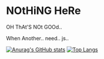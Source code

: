 # NOtHiNG HeRe
 
OH ThAt'S NOt GOOd..

When Another.. need.. js..

[![Anurag's GitHub stats](https://github-readme-stats.vercel.app/api?username=naixt1478&show_icons=true&theme=onedark)](https://github.com/naixt1478)
[![Top Langs](https://github-readme-stats.vercel.app/api/top-langs/?username=naixt1478&theme=onedark&layout=compact&hide=ZenScript)](https://github.com/naixt1478)
